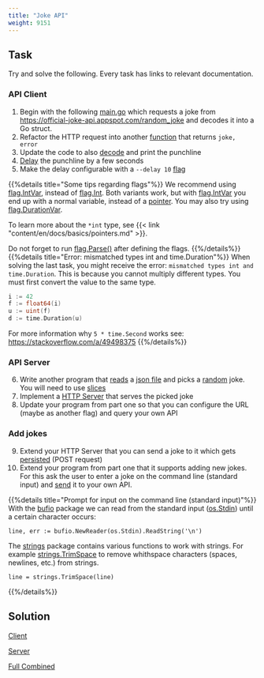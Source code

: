 ```yaml
---
title: "Joke API"
weight: 9151
---
```


## Task

Try and solve the following. Every task has links to relevant documentation.


### API Client

1. Begin with the following [main.go](main.txt) which requests a joke from https://official-joke-api.appspot.com/random_joke and decodes it into a Go struct.
2. Refactor the HTTP request into another [function](/docs/basics/functions/) that returns `joke, error`
3. Update the code to also [decode](/docs/standard-library/json/) and print the punchline
4. [Delay](https://pkg.go.dev/time#Sleep) the punchline by a few seconds
5. Make the delay configurable with a `--delay 10` [flag](https://pkg.go.dev/flag)

{{%details title="Some tips regarding flags"%}}
We recommend using [flag.IntVar](https://pkg.go.dev/flag#IntVar), instead of [flag.Int](https://pkg.go.dev/flag#Int). Both variants work, but with [flag.IntVar](https://pkg.go.dev/flag#IntVar) you end up with a normal variable, instead of a [pointer](/docs/basics/pointers/). You may also try using [flag.DurationVar](https://pkg.go.dev/flag#DurationVar).

To learn more about the `*int` type, see {{< link "content/en/docs/basics/pointers.md" >}}.

Do not forget to run [flag.Parse()](https://pkg.go.dev/flag#Parse) after defining the flags.
{{%/details%}}
{{%details title="Error: mismatched types int and time.Duration"%}}
When solving the last task, you might receive the error: `mismatched types int and time.Duration`. This is because you cannot multiply different types. You must first convert the value to the same type.

```go
i := 42
f := float64(i)
u := uint(f)
d := time.Duration(u)
```

For more information why `5 * time.Second` works see:
https://stackoverflow.com/a/49498375
{{%/details%}}

### API Server

6. Write another program that [reads](https://pkg.go.dev/os#ReadFile) a [json file](https://github.com/15Dkatz/official_joke_api/blob/master/jokes/index.json) and picks a [random](https://pkg.go.dev/math/rand#Intn) joke. You will need to use [slices](/docs/basics/slices)
7. Implement a [HTTP Server](/docs/standard-library/http-server/) that serves the picked joke
8. Update your program from part one so that you can configure the URL (maybe as another flag) and query your own API


### Add jokes

9. Extend your HTTP Server that you can send a joke to it which gets [persisted](/docs/standard-library/io/) (POST request)
10. Extend your program from part one that it supports adding new jokes. For this ask the user to enter a joke on the command line (standard input) and [send](/docs/standard-library/http-client/) it to your own API.

{{%details title="Prompt for input on the command line (standard input)"%}}
With the [bufio](https://pkg.go.dev/bufio) package we can read from the standard input ([os.Stdin](https://pkg.go.dev/os#Stdin)) until a certain character occurs:

```golang
line, err := bufio.NewReader(os.Stdin).ReadString('\n')
```

The [strings](https://pkg.go.dev/strings) package contains various functions to work with strings. For example [strings.TrimSpace](https://pkg.go.dev/strings#TrimSpace) to remove whithspace characters (spaces, newlines, etc.) from strings.

```golang
line = strings.TrimSpace(line)
```
{{%/details%}}


## Solution

[Client](https://github.com/acend/go-basics-training-examples/tree/master/joke-api-client)

[Server](https://github.com/acend/go-basics-training-examples/tree/master/joke-api-server)

[Full Combined](https://github.com/acend/go-basics-training-examples/tree/master/joke-api-full)
